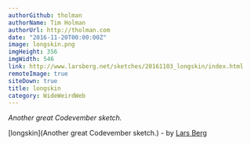 ```yaml
---
authorGithub: tholman
authorName: Tim Holman
authorUrl: http://tholman.com
date: "2016-11-20T00:00:00Z"
image: longskin.png
imgHeight: 356
imgWidth: 546
link: http://www.larsberg.net/sketches/20161103_longskin/index.html
remoteImage: true
siteDown: true
title: longskin
category: WideWeirdWeb
---
```


_Another great Codevember sketch._

[longskin](Another great Codevember sketch.) - by [Lars Berg](http://www.larsberg.net/)
